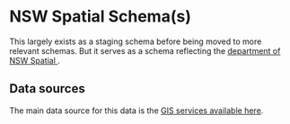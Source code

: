 # NSW Spatial Schema(s)

This largely exists as a staging schema before being
moved to more relevant schemas. But it serves as a
schema reflecting the [department of NSW Spatial
](https://www.spatial.nsw.gov.au).

## Data sources

The main data source for this data is the [GIS services
available here](https://portal.spatial.nsw.gov.au/server/rest/services).

